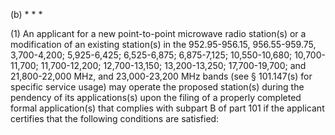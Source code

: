 (b) * * *

(1) An applicant for a new point-to-point microwave radio station(s) or a modification of an existing station(s) in the 952.95-956.15, 956.55-959.75, 3,700-4,200; 5,925-6,425; 6,525-6,875; 6,875-7,125; 10,550-10,680; 10,700-11,700; 11,700-12,200; 12,700-13,150; 13,200-13,250; 17,700-19,700; and 21,800-22,000 MHz, and 23,000-23,200 MHz bands (see § 101.147(s) for specific service usage) may operate the proposed station(s) during the pendency of its applications(s) upon the filing of a properly completed formal application(s) that complies with subpart B of part 101 if the applicant certifies that the following conditions are satisfied:
                                    

